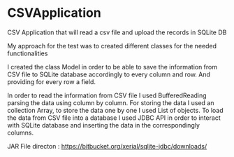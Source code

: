 # CSVApplication
CSV Application that will read a csv file and upload the records in SQLite DB

My approach for the test was to created different classes for the needed functionalities

I created the class Model in order to be able to save the information from CSV file to SQLite database accordingly to every column and row.
And providing for every row a field.

In order to read the information from CSV file I used BufferedReading parsing the data using column by column.
For storing the data I used an collection Array, to store the data one by one I used List of objects. 
To load the data from CSV file into a database I used JDBC API in order to interact with SQLite database and inserting the data in the correspondingly columns.

JAR File directon : https://bitbucket.org/xerial/sqlite-jdbc/downloads/
